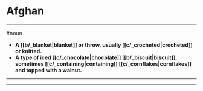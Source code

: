 # Afghan
---
#noun
- **A [[b/_blanket|blanket]] or throw, usually [[c/_crocheted|crocheted]] or knitted.**
- **A type of iced [[c/_chocolate|chocolate]] [[b/_biscuit|biscuit]], sometimes [[c/_containing|containing]] [[c/_cornflakes|cornflakes]] and topped with a walnut.**
---
---
